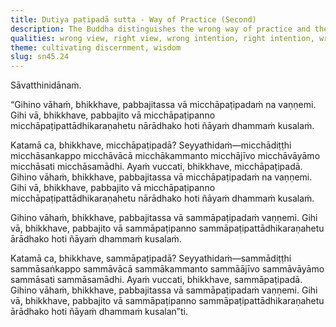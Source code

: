 ```yaml
---
title: Dutiya paṭipadā sutta - Way of Practice (Second)
description: The Buddha distinguishes the wrong way of practice and the right way of practice and their outcomes.
qualities: wrong view, right view, wrong intention, right intention, wrong speech, right speech, wrong livelihood, right livelihood, wrong effort, right effort, wrong mindfulness, mindfulness, distraction, collectedness
theme: cultivating discernment, wisdom
slug: sn45.24
---
```


Sāvatthinidānaṁ.

“Gihino vāhaṁ, bhikkhave, pabbajitassa vā micchāpaṭipadaṁ na vaṇṇemi. Gihi vā, bhikkhave, pabbajito vā micchāpaṭipanno micchāpaṭipattādhikaraṇahetu nārādhako hoti ñāyaṁ dhammaṁ kusalaṁ.

Katamā ca, bhikkhave, micchāpaṭipadā? Seyyathidaṁ—micchādiṭṭhi micchāsankappo micchāvācā micchākammanto micchājīvo micchāvāyāmo micchāsati micchāsamādhi. Ayaṁ vuccati, bhikkhave, micchāpaṭipadā. Gihino vāhaṁ, bhikkhave, pabbajitassa vā micchāpaṭipadaṁ na vaṇṇemi. Gihi vā, bhikkhave, pabbajito vā micchāpaṭipanno micchāpaṭipattādhikaraṇahetu nārādhako hoti ñāyaṁ dhammaṁ kusalaṁ.

Gihino vāhaṁ, bhikkhave, pabbajitassa vā sammāpaṭipadaṁ vaṇṇemi. Gihi vā, bhikkhave, pabbajito vā sammāpaṭipanno sammāpaṭipattādhikaraṇahetu ārādhako hoti ñāyaṁ dhammaṁ kusalaṁ.

Katamā ca, bhikkhave, sammāpaṭipadā? Seyyathidaṁ—sammādiṭṭhi sammāsaṅkappo sammāvācā sammākammanto sammāājīvo sammāvāyāmo sammāsati sammāsamādhi. Ayaṁ vuccati, bhikkhave, sammāpaṭipadā. Gihino vāhaṁ, bhikkhave, pabbajitassa vā sammāpaṭipadaṁ vaṇṇemi. Gihi vā, bhikkhave, pabbajito vā sammāpaṭipanno sammāpaṭipattādhikaraṇahetu ārādhako hoti ñāyaṁ dhammaṁ kusalan”ti.
